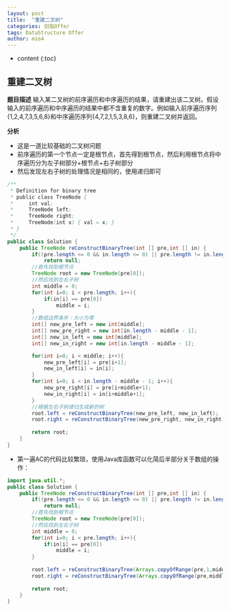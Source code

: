 ```yaml
---
layout: post
title:  "重建二叉树"
categories: 剑指Offer  
tags: DataStructure Offer 
author: mio4
---
```


* content
{:toc}







## 重建二叉树

**题目描述**
输入某二叉树的前序遍历和中序遍历的结果，请重建出该二叉树。假设输入的前序遍历和中序遍历的结果中都不含重复的数字。例如输入前序遍历序列{1,2,4,7,3,5,6,8}和中序遍历序列{4,7,2,1,5,3,8,6}，则重建二叉树并返回。

**分析**

 - 这是一道比较基础的二叉树问题
 - 前序遍历的第一个节点一定是根节点，首先得到根节点，然后利用根节点将中序遍历分为左子树部分+根节点+右子树部分
 - 然后发现左右子树的处理情况是相同的，使用递归即可

```java 
/**
 * Definition for binary tree
 * public class TreeNode {
 *     int val;
 *     TreeNode left;
 *     TreeNode right;
 *     TreeNode(int x) { val = x; }
 * }
 */
public class Solution {
    public TreeNode reConstructBinaryTree(int [] pre,int [] in) {
        if((pre.length <= 0 && in.length <= 0) || pre.length != in.length)
			return null;
		//首先找到根节点
		TreeNode root = new TreeNode(pre[0]);
		//然后找到左右子树
		int middle = 0;
		for(int i=0; i < pre.length; i++){
			if(in[i] == pre[0])
				middle = i;
		}
		//数组边界条件：大小为零
		int[] new_pre_left = new int[middle];
		int[] new_pre_right = new int[in.length - middle - 1];
		int[] new_in_left = new int[middle];
		int[] new_in_right = new int[in.length - middle - 1];

		for(int i=0; i < middle; i++){
			new_pre_left[i] = pre[i+1];
			new_in_left[i] = in[i];
		}
		for(int i=0; i < in.length - middle - 1; i++){
			new_pre_right[i] = pre[i+middle+1];
			new_in_right[i] = in[i+middle+1];
		}
		//根据左右子树递归生成新的树
		root.left = reConstructBinaryTree(new_pre_left, new_in_left);
		root.right = reConstructBinaryTree(new_pre_right, new_in_right);
		
		return root;
    }
}
```

 - 第一遍AC的代码比较繁琐，使用Java库函数可以化简后半部分关于数组的操作：

```java 
import java.util.*;
public class Solution {
    public TreeNode reConstructBinaryTree(int [] pre,int [] in) {
        if((pre.length <= 0 && in.length <= 0) || pre.length != in.length)
			return null;
		//首先找到根节点
		TreeNode root = new TreeNode(pre[0]);
		//然后找到左右子树
		int middle = 0;
		for(int i=0; i < pre.length; i++){
			if(in[i] == pre[0])
				middle = i;
		}
		
        root.left = reConstructBinaryTree(Arrays.copyOfRange(pre,1,middle+1),Arrays.copyOfRange(in,0,middle));
		root.right = reConstructBinaryTree(Arrays.copyOfRange(pre,middle+1,in.length),Arrays.copyOfRange(in,middle+1,in.length));
		
        return root;
    }
}
```